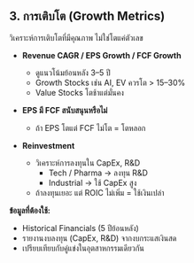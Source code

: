 
## 3. การเติบโต (Growth Metrics)

วิเคราะห์การเติบโตที่มีคุณภาพ ไม่ใช่โตแค่ตัวเลข

- **Revenue CAGR / EPS Growth / FCF Growth**  
  - ดูแนวโน้มย้อนหลัง 3–5 ปี  
  - Growth Stocks เช่น AI, EV ควรโต > 15–30%  
  - Value Stocks โตช้าแต่มั่นคง

- **EPS มี FCF สนับสนุนหรือไม่**  
  - ถ้า EPS โตแต่ FCF ไม่โต = โตหลอก

- **Reinvestment**  
  - วิเคราะห์การลงทุนใน CapEx, R&D  
    - Tech / Pharma → ลงทุน R&D  
    - Industrial → ใช้ CapEx สูง  
  - ถ้าลงทุนเยอะ แต่ ROIC ไม่เพิ่ม = ใช้เงินเปล่า

**ข้อมูลที่ต้องใช้:**
- Historical Financials (5 ปีย้อนหลัง)
- รายงานงบลงทุน (CapEx, R&D) จากงบกระแสเงินสด
- เปรียบเทียบกับคู่แข่งในอุตสาหกรรมเดียวกัน
